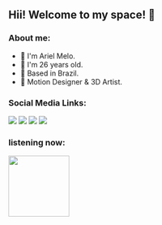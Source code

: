 ## Hii! Welcome to my space! 🥰

<h3>About me:</h3>
<ul>
  <li>🦄 I'm Ariel Melo.</li>
  <li>🌈 I'm 26 years old.</li>
  <li>🏡 Based in Brazil.</li>
  <li>🎨 Motion Designer & 3D Artist.</li>
</ul>

<h3>Social Media Links:</h3>
<div>
  <a href="https://www.behance.net/arielgmelo" alt="Behance"> 
  <img src="https://img.shields.io/badge/Behance-1769ff?style=for-the-badge&logo=behance&logoColor=white"/></a>
  <a href="https://www.instagram.com/arielgmelo" alt="Instagram"> 
  <img src="https://img.shields.io/badge/Instagram-%23E4405F.svg?style=for-the-badge&logo=Instagram&logoColor=white"/></a>
  <a href="https://www.x.com/arielgmelo" alt="X"> 
  <img src="https://img.shields.io/badge/X-%231DA1F2.svg?style=for-the-badge&logo=Twitter&logoColor=white"/></a>
  <a href="https://www.twitch.tv/arielgmelo" alt="Twitch">
  <img src="https://img.shields.io/badge/Twitch-%239146FF.svg?style=for-the-badge&logo=Twitch&logoColor=white"/></a>
</div>

<h3>listening now:</h3>
<div>
  <img height="120em" src="https://spotify-github-profile.vercel.app/api/view?uid=a24wdiyu90y2tk6m686oe6778&cover_image=true&theme=natemoo-re&show_offline=false&background_color=121212&interchange=true&bar_color=bcb2d5&bar_color_cover=true"/>
</div>
